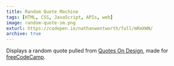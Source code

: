 ```yaml
---
title: Random Quote Machine
tags: [HTML, CSS, JavaScript, APIs, web]
image: random-quote-sm.png
exturl: https://codepen.io/nathanwentworth/full/mRmXWN/
archive: true
---
```

Displays a random quote pulled from [Quotes On Design](http://quotesondesign.com/), made for [freeCodeCamp](https://www.freecodecamp.com/).
